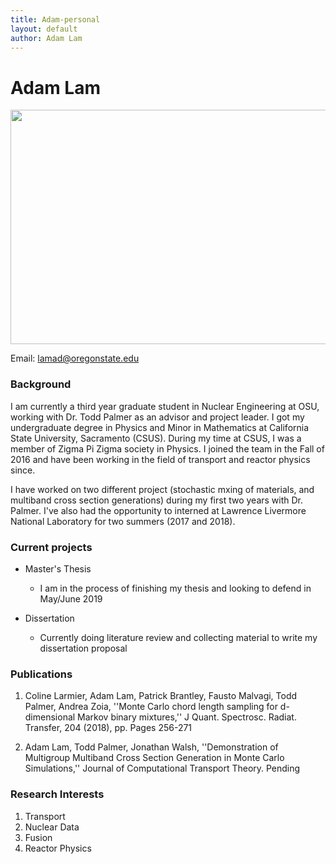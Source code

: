 ```yaml
---
title: Adam-personal
layout: default
author: Adam Lam
---
```

Adam Lam
================================

<img src="{{ site.url }}users/harterj/images/jrh-sit.jpg" height="375" width="600">

Email: <a href="mailto:lamad@oregonstate.edu" target="top"> lamad@oregonstate.edu </a>



### Background
I am currently a third year graduate student in Nuclear Engineering at OSU, working with Dr. Todd Palmer as an advisor and project leader. I got my undergraduate degree in Physics and Minor in Mathematics at California State University, Sacramento (CSUS). During my time at CSUS, I was a member of Zigma Pi Zigma society in Physics. I joined the team in the Fall of 2016 and have been working in the field of transport and reactor physics since.

I have worked on two different project (stochastic mxing of materials, and multiband cross section generations) during my first two years with Dr. Palmer. I've also had the opportunity to interned at Lawrence Livermore National Laboratory for two summers (2017 and 2018).

### Current projects
* Master's Thesis
  * I am in the process of finishing my thesis and looking to defend in May/June 2019

* Dissertation
  * Currently doing literature review and collecting material to write my dissertation proposal


### Publications

1. Coline Larmier, Adam Lam, Patrick Brantley, Fausto Malvagi, Todd Palmer, Andrea Zoia, ''Monte Carlo chord length sampling for d-dimensional Markov binary mixtures,'' J Quant. Spectrosc. Radiat. Transfer, 204 (2018), pp. Pages 256-271

2. Adam Lam, Todd Palmer, Jonathan Walsh, ''Demonstration of Multigroup Multiband Cross Section Generation in Monte Carlo Simulations,'' Journal of Computational Transport Theory. Pending

### Research Interests
1. Transport
2. Nuclear Data
3. Fusion
4. Reactor Physics
